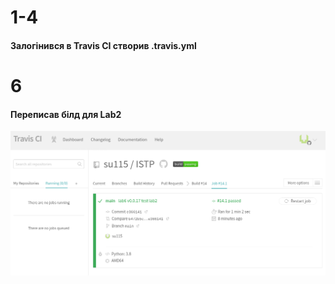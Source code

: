 # 1-4
#### Залогінився в Travis CI створив .travis.yml
# 6
#### Переписав білд для Lab2
![Lab2 travis](img/lab2.png)


